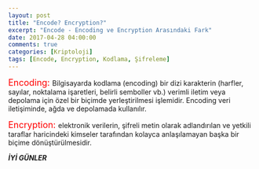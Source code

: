 ```yaml
---
layout: post
title: "Encode? Encryption?"
excerpt: "Encode - Encoding ve Encryption Arasındaki Fark"
date: 2017-04-28 04:00:00
comments: true
categories: [Kriptoloji]
tags: [Encode, Encryption, Kodlama, Şifreleme]
---
```


<font color="red" size="4" color="red"> Encoding: </font> Bilgisayarda kodlama (encoding) bir dizi karakterin (harfler, sayılar, noktalama işaretleri, belirli semboller vb.) verimli iletim veya depolama için özel bir biçimde yerleştirilmesi işlemidir. Encoding veri iletişiminde, ağda ve depolamada kullanılır.

<font color="red" size="4" color="color"> Encryption: </font> elektronik verilerin, şifreli metin olarak adlandırılan ve yetkili taraflar haricindeki kimseler tarafından kolayca anlaşılamayan başka bir biçime dönüştürülmesidir.

***İYİ GÜNLER***
